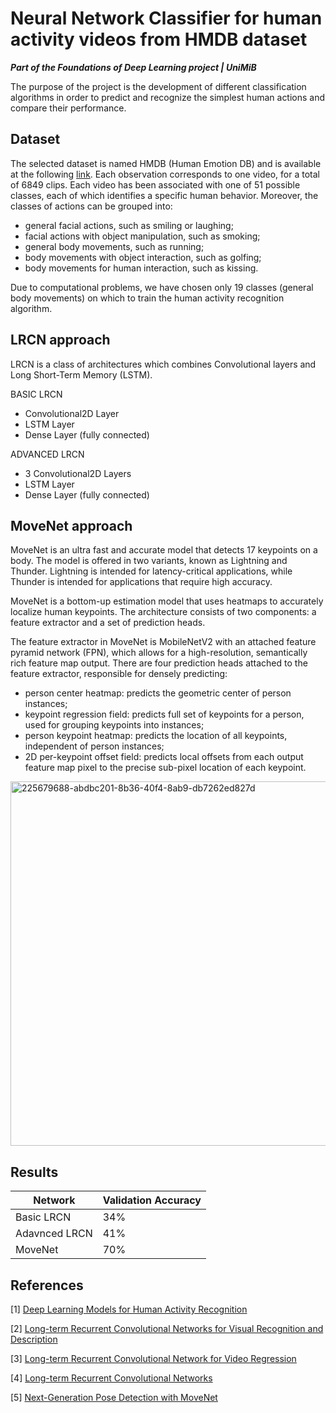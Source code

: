 # Neural Network Classifier for human activity videos from HMDB dataset 

***Part of the Foundations of Deep Learning project | UniMiB***

The purpose of the project is the development of different classification algorithms in order to predict and recognize the simplest human actions and compare their performance.

## Dataset

The selected dataset is named HMDB (Human Emotion DB) and is available at the following [link](https://serre-lab.clps.brown.edu/resource/hmdb-a-large-human-motion-database/). Each observation corresponds to one video, for a total of 6849 clips. Each video has been associated with one of 51 possible classes, each of which identifies a specific human behavior. Moreover, the classes of actions can be grouped into:
- general facial actions, such as smiling or laughing;
- facial actions with object manipulation, such as smoking;
- general body movements, such as running;
- body movements with object interaction, such as golfing;
- body movements for human interaction, such as kissing.

Due to computational problems, we have chosen only 19 classes (general body movements) on which to train the human activity recognition algorithm.

## LRCN approach

LRCN is a class of architectures which combines Convolutional layers and Long Short-Term Memory (LSTM).

BASIC LRCN
- Convolutional2D Layer
- LSTM Layer
- Dense Layer (fully connected)

ADVANCED LRCN
- 3 Convolutional2D Layers
- LSTM Layer
- Dense Layer (fully connected)

## MoveNet approach

MoveNet is an ultra fast and accurate model that detects 17 keypoints on a body. The model is offered in two variants, known as Lightning and Thunder. Lightning is intended for latency-critical applications, while Thunder is intended for applications that require high accuracy.

MoveNet is a bottom-up estimation model that uses heatmaps to accurately localize human keypoints. The architecture consists of two components: a feature extractor and a set of prediction heads.

The feature extractor in MoveNet is MobileNetV2 with an attached feature pyramid network (FPN), which allows for a high-resolution, semantically rich feature map output. There are four prediction heads attached to the feature extractor, responsible for densely predicting:
- person center heatmap: predicts the geometric center of person instances;
- keypoint regression field: predicts full set of keypoints for a person, used for grouping keypoints into instances;
- person keypoint heatmap: predicts the location of all keypoints, independent of person instances;
- 2D per-keypoint offset field: predicts local offsets from each output feature map pixel to the precise sub-pixel location of each keypoint.

<img width="583" alt="225679688-abdbc201-8b36-40f4-8ab9-db7262ed827d" src="https://user-images.githubusercontent.com/63108350/226449042-bbc1e10d-2ee8-49bd-b991-3bdad93c37ec.png">

## Results

| Network       | Validation Accuracy |
| ------------- | -------------- |
| Basic LRCN    |       34%      |
| Adavnced LRCN |       41%      |
| MoveNet       |       70%      |  

## References

[1] [Deep Learning Models for Human Activity Recognition](https://machinelearningmastery.com/deep-learning-models-for-human-activity-recognition/)

[2] [Long-term Recurrent Convolutional Networks for Visual Recognition and Description](https://arxiv.org/abs/1411.4389?source=post_pagel)

[3] [Long-term Recurrent Convolutional Network for Video Regression](https://towardsdatascience.com/long-term-recurrent-convolutional-network-for-video-regression-12138f8b4713)

[4] [Long-term Recurrent Convolutional Networks](https://jeffdonahue.com/lrcn/)

[5] [Next-Generation Pose Detection with MoveNet](https://blog.tensorflow.org/2021/05/next-generation-pose-detection-with-movenet-and-tensorflowjs.html)
